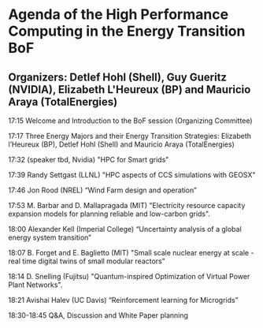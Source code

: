 # Agenda of the High Performance Computing in the Energy Transition BoF
## Organizers: Detlef Hohl (Shell), Guy Gueritz (NVIDIA), Elizabeth L'Heureux (BP) and Mauricio Araya (TotalEnergies)

17:15 Welcome and Introduction to the BoF session (Organizing Committee)

17:17 Three Energy Majors and their Energy Transition Strategies: Elizabeth l’Heureux (BP), Detlef Hohl (Shell) and Mauricio Araya (TotalEnergies)

17:32 (speaker tbd, Nvidia) "HPC for Smart grids"

17:39 Randy Settgast (LLNL) "HPC aspects of CCS simulations with GEOSX"

17:46 Jon Rood (NREL) “Wind Farm design and operation”

17:53 M. Barbar and D. Mallapragada (MIT) "Electricity resource capacity expansion models for planning reliable and low-carbon grids".

18:00 Alexander Kell (Imperial College) “Uncertainty analysis of a global energy system transition”

18:07 B. Forget and E. Baglietto (MIT) "Small scale nuclear energy at scale - real time digital twins of small modular reactors"

18:14 D. Snelling (Fujitsu) "Quantum-inspired Optimization of Virtual Power Plant Networks".

18:21 Avishai Halev (UC Davis) “Reinforcement learning for Microgrids”

18:30-18:45 Q&A, Discussion and White Paper planning
